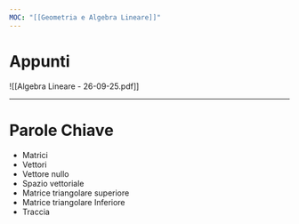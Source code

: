 ```yaml
---
MOC: "[[Geometria e Algebra Lineare]]"
---
```

# Appunti

![[Algebra Lineare - 26-09-25.pdf]]

---

# Parole Chiave

- Matrici
- Vettori
- Vettore nullo
- Spazio vettoriale
- Matrice triangolare superiore
- Matrice triangolare Inferiore
- Traccia

